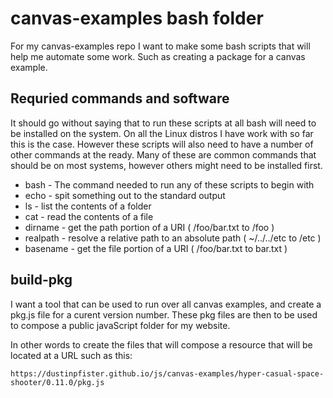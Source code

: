 # canvas-examples bash folder

For my canvas-examples repo I want to make some bash scripts that will help me automate some work. Such as creating a package for a canvas example.

## Requried commands and software

It should go without saying that to run these scripts at all bash will need to be installed on the system. On all the Linux distros I have work with so far this is the case. However these scripts will also need to have a number of other commands at the ready. Many of these are common commands that should be on most systems, however others might need to be installed first.

* bash - The command needed to run any of these scripts to begin with
* echo - spit something out to the standard output
* ls - list the contents of a folder
* cat - read the contents of a file
* dirname - get the path portion of a URI ( /foo/bar.txt to /foo )
* realpath - resolve a relative path to an absolute path ( ~/../../etc to /etc )
* basename - get the file portion of a URI ( /foo/bar.txt to bar.txt )


## build-pkg

I want a tool that can be used to run over all canvas examples, and create a pkg.js file for a curent version number. These pkg files are then to be used to compose a public javaScript folder for my website.

In other words to create the files that will compose a resource that will be located at a URL such as this:

```
https://dustinpfister.github.io/js/canvas-examples/hyper-casual-space-shooter/0.11.0/pkg.js
```
